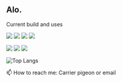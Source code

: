 ## Alo.

Current build and uses

![](https://img.shields.io/badge/MacOS-informational?style=flat&logo=Apple&logoColor=white&color=gray)
![](https://img.shields.io/badge/Visual_Studio_Code-informational?style=flat&logo=visual-studio-code&logoColor=white&color=blue)
![](https://img.shields.io/badge/JavaScript-informational?style=flat&logo=javascript&logoColor=white&color=yellow)
![](https://img.shields.io/badge/Ruby-informational?style=flat&logo=javascript&logoColor=white&color=red)


![](https://img.shields.io/badge/Docker-informational?style=flat&logo=docker&logoColor=white&color=blue)
![](https://img.shields.io/badge/AWS-informational?style=flat&logo=amazon-AWS&logoColor=yellow&color=white)
![](https://img.shields.io/badge/PRUSA-MK4-informational?style=flat&logo=prusa&logoColor=white&color=orange)


![Top Langs](https://github-readme-stats.vercel.app/api/top-langs/?username=TimJKStrickland&show_icons=true&theme=dark)

📫 How to reach me: Carrier pigeon or email
